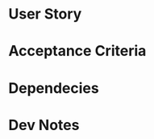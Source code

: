<!--- Provide a general summary of the issue in the Title above -->
<!--- DELETE ALL COMMENTS BEFORE CREATING ISSUE -->
# User Story
<!-- Write a description of what the user should see and experience based on THIS ticket -->
# Acceptance Criteria
<!-- The Acceptance Criteria of a User Story consists of a set of Test Scenarios that are to be met to confirm that the software is working as expected. The Acceptance Criteria illustrates the scope of the individual ticket and expectations from the team and client. -->
<!-- The Acceptance Criteria is applicable to specific User Story. Acceptance Criteria of each User Story will be different based on the requirements of that User Story. -->
<!-- EXAMPLE -->
<!-- WHEN the user visits any page -->
<!-- THEN I should see a Bootstrap NavBar -->
<!-- AND there should be links to the other pages -->
<!-- AND the current page should be In Bold -->
# Dependecies
<!-- List out all of the dev work that needs to be completed for this ticket and what other tickets are impacted or blocking this ticket's start/finish -->
# Dev Notes
<!-- List out all of the dev work that needs to be completed for this ticket and what other tickets are impacted or blocking this ticket's start/finish -->
